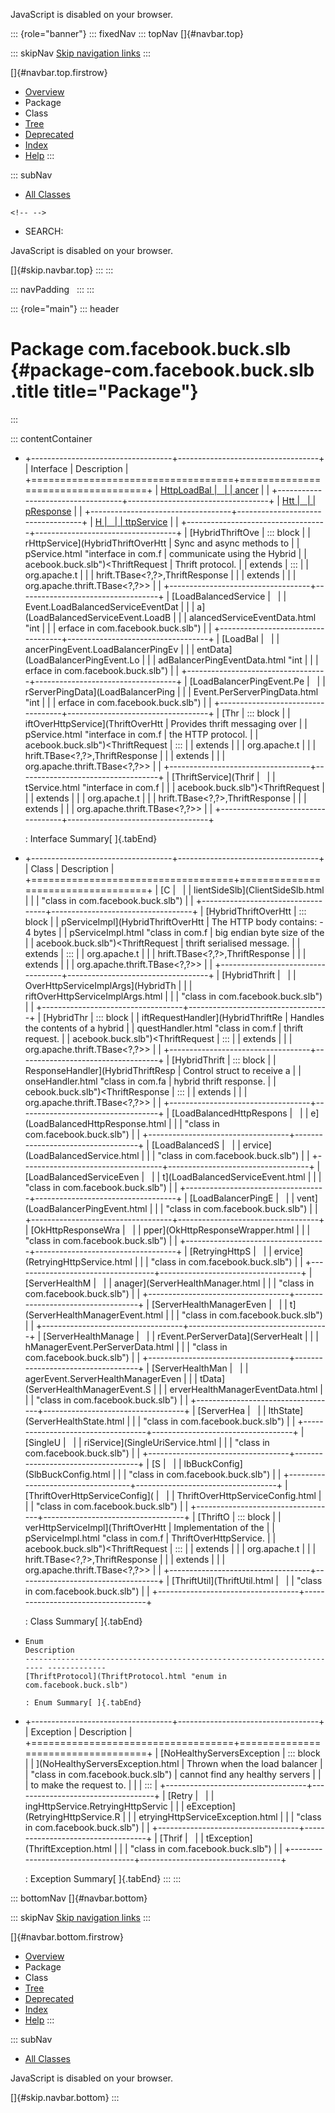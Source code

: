 <div>

JavaScript is disabled on your browser.

</div>

::: {role="banner"}
::: fixedNav
::: topNav
[]{#navbar.top}

::: skipNav
[Skip navigation links](#skip.navbar.top "Skip navigation links")
:::

[]{#navbar.top.firstrow}

-   [Overview](../../../../index.html)
-   Package
-   Class
-   [Tree](package-tree.html)
-   [Deprecated](../../../../deprecated-list.html)
-   [Index](../../../../index-all.html)
-   [Help](../../../../help-doc.html)
:::

::: subNav
-   [All Classes](../../../../allclasses.html)

```{=html}
<!-- -->
```
-   SEARCH:

<div>

<div>

JavaScript is disabled on your browser.

</div>

</div>

[]{#skip.navbar.top}
:::
:::

::: navPadding
 
:::
:::

::: {role="main"}
::: header
# Package com.facebook.buck.slb {#package-com.facebook.buck.slb .title title="Package"}
:::

::: contentContainer
-   +-----------------------------------+-----------------------------------+
    | Interface                         | Description                       |
    +===================================+===================================+
    | [HttpLoadBal                      |                                   |
    | ancer](HttpLoadBalancer.html "int |                                   |
    | erface in com.facebook.buck.slb") |                                   |
    +-----------------------------------+-----------------------------------+
    | [Htt                              |                                   |
    | pResponse](HttpResponse.html "int |                                   |
    | erface in com.facebook.buck.slb") |                                   |
    +-----------------------------------+-----------------------------------+
    | [H                                |                                   |
    | ttpService](HttpService.html "int |                                   |
    | erface in com.facebook.buck.slb") |                                   |
    +-----------------------------------+-----------------------------------+
    | [HybridThriftOve                  | ::: block                         |
    | rHttpService](HybridThriftOverHtt | Sync and async methods to         |
    | pService.html "interface in com.f | communicate using the Hybrid      |
    | acebook.buck.slb")\<ThriftRequest | Thrift protocol.                  |
    | extends                           | :::                               |
    | org.apache.t                      |                                   |
    | hrift.TBase\<?,​?\>,​ThriftResponse |                                   |
    | extends                           |                                   |
    | org.apache.thrift.TBase\<?,​?\>\>  |                                   |
    +-----------------------------------+-----------------------------------+
    | [LoadBalancedService              |                                   |
    | Event.LoadBalancedServiceEventDat |                                   |
    | a](LoadBalancedServiceEvent.LoadB |                                   |
    | alancedServiceEventData.html "int |                                   |
    | erface in com.facebook.buck.slb") |                                   |
    +-----------------------------------+-----------------------------------+
    | [LoadBal                          |                                   |
    | ancerPingEvent.LoadBalancerPingEv |                                   |
    | entData](LoadBalancerPingEvent.Lo |                                   |
    | adBalancerPingEventData.html "int |                                   |
    | erface in com.facebook.buck.slb") |                                   |
    +-----------------------------------+-----------------------------------+
    | [LoadBalancerPingEvent.Pe         |                                   |
    | rServerPingData](LoadBalancerPing |                                   |
    | Event.PerServerPingData.html "int |                                   |
    | erface in com.facebook.buck.slb") |                                   |
    +-----------------------------------+-----------------------------------+
    | [Thr                              | ::: block                         |
    | iftOverHttpService](ThriftOverHtt | Provides thrift messaging over    |
    | pService.html "interface in com.f | the HTTP protocol.                |
    | acebook.buck.slb")\<ThriftRequest | :::                               |
    | extends                           |                                   |
    | org.apache.t                      |                                   |
    | hrift.TBase\<?,​?\>,​ThriftResponse |                                   |
    | extends                           |                                   |
    | org.apache.thrift.TBase\<?,​?\>\>  |                                   |
    +-----------------------------------+-----------------------------------+
    | [ThriftService](Thrif             |                                   |
    | tService.html "interface in com.f |                                   |
    | acebook.buck.slb")\<ThriftRequest |                                   |
    | extends                           |                                   |
    | org.apache.t                      |                                   |
    | hrift.TBase\<?,​?\>,​ThriftResponse |                                   |
    | extends                           |                                   |
    | org.apache.thrift.TBase\<?,​?\>\>  |                                   |
    +-----------------------------------+-----------------------------------+

    : Interface Summary[ ]{.tabEnd}

-   +-----------------------------------+-----------------------------------+
    | Class                             | Description                       |
    +===================================+===================================+
    | [C                                |                                   |
    | lientSideSlb](ClientSideSlb.html  |                                   |
    | "class in com.facebook.buck.slb") |                                   |
    +-----------------------------------+-----------------------------------+
    | [HybridThriftOverHtt              | ::: block                         |
    | pServiceImpl](HybridThriftOverHtt | The HTTP body contains: - 4 bytes |
    | pServiceImpl.html "class in com.f | big endian byte size of the       |
    | acebook.buck.slb")\<ThriftRequest | thrift serialised message.        |
    | extends                           | :::                               |
    | org.apache.t                      |                                   |
    | hrift.TBase\<?,​?\>,​ThriftResponse |                                   |
    | extends                           |                                   |
    | org.apache.thrift.TBase\<?,​?\>\>  |                                   |
    +-----------------------------------+-----------------------------------+
    | [HybridThrift                     |                                   |
    | OverHttpServiceImplArgs](HybridTh |                                   |
    | riftOverHttpServiceImplArgs.html  |                                   |
    | "class in com.facebook.buck.slb") |                                   |
    +-----------------------------------+-----------------------------------+
    | [HybridThr                        | ::: block                         |
    | iftRequestHandler](HybridThriftRe | Handles the contents of a hybrid  |
    | questHandler.html "class in com.f | thrift request.                   |
    | acebook.buck.slb")\<ThriftRequest | :::                               |
    | extends                           |                                   |
    | org.apache.thrift.TBase\<?,​?\>\>  |                                   |
    +-----------------------------------+-----------------------------------+
    | [HybridThrift                     | ::: block                         |
    | ResponseHandler](HybridThriftResp | Control struct to receive a       |
    | onseHandler.html "class in com.fa | hybrid thrift response.           |
    | cebook.buck.slb")\<ThriftResponse | :::                               |
    | extends                           |                                   |
    | org.apache.thrift.TBase\<?,​?\>\>  |                                   |
    +-----------------------------------+-----------------------------------+
    | [LoadBalancedHttpRespons          |                                   |
    | e](LoadBalancedHttpResponse.html  |                                   |
    | "class in com.facebook.buck.slb") |                                   |
    +-----------------------------------+-----------------------------------+
    | [LoadBalancedS                    |                                   |
    | ervice](LoadBalancedService.html  |                                   |
    | "class in com.facebook.buck.slb") |                                   |
    +-----------------------------------+-----------------------------------+
    | [LoadBalancedServiceEven          |                                   |
    | t](LoadBalancedServiceEvent.html  |                                   |
    | "class in com.facebook.buck.slb") |                                   |
    +-----------------------------------+-----------------------------------+
    | [LoadBalancerPingE                |                                   |
    | vent](LoadBalancerPingEvent.html  |                                   |
    | "class in com.facebook.buck.slb") |                                   |
    +-----------------------------------+-----------------------------------+
    | [OkHttpResponseWra                |                                   |
    | pper](OkHttpResponseWrapper.html  |                                   |
    | "class in com.facebook.buck.slb") |                                   |
    +-----------------------------------+-----------------------------------+
    | [RetryingHttpS                    |                                   |
    | ervice](RetryingHttpService.html  |                                   |
    | "class in com.facebook.buck.slb") |                                   |
    +-----------------------------------+-----------------------------------+
    | [ServerHealthM                    |                                   |
    | anager](ServerHealthManager.html  |                                   |
    | "class in com.facebook.buck.slb") |                                   |
    +-----------------------------------+-----------------------------------+
    | [ServerHealthManagerEven          |                                   |
    | t](ServerHealthManagerEvent.html  |                                   |
    | "class in com.facebook.buck.slb") |                                   |
    +-----------------------------------+-----------------------------------+
    | [ServerHealthManage               |                                   |
    | rEvent.PerServerData](ServerHealt |                                   |
    | hManagerEvent.PerServerData.html  |                                   |
    | "class in com.facebook.buck.slb") |                                   |
    +-----------------------------------+-----------------------------------+
    | [ServerHealthMan                  |                                   |
    | agerEvent.ServerHealthManagerEven |                                   |
    | tData](ServerHealthManagerEvent.S |                                   |
    | erverHealthManagerEventData.html  |                                   |
    | "class in com.facebook.buck.slb") |                                   |
    +-----------------------------------+-----------------------------------+
    | [ServerHea                        |                                   |
    | lthState](ServerHealthState.html  |                                   |
    | "class in com.facebook.buck.slb") |                                   |
    +-----------------------------------+-----------------------------------+
    | [SingleU                          |                                   |
    | riService](SingleUriService.html  |                                   |
    | "class in com.facebook.buck.slb") |                                   |
    +-----------------------------------+-----------------------------------+
    | [S                                |                                   |
    | lbBuckConfig](SlbBuckConfig.html  |                                   |
    | "class in com.facebook.buck.slb") |                                   |
    +-----------------------------------+-----------------------------------+
    | [ThriftOverHttpServiceConfig](    |                                   |
    | ThriftOverHttpServiceConfig.html  |                                   |
    | "class in com.facebook.buck.slb") |                                   |
    +-----------------------------------+-----------------------------------+
    | [ThriftO                          | ::: block                         |
    | verHttpServiceImpl](ThriftOverHtt | Implementation of the             |
    | pServiceImpl.html "class in com.f | ThriftOverHttpService.            |
    | acebook.buck.slb")\<ThriftRequest | :::                               |
    | extends                           |                                   |
    | org.apache.t                      |                                   |
    | hrift.TBase\<?,​?\>,​ThriftResponse |                                   |
    | extends                           |                                   |
    | org.apache.thrift.TBase\<?,​?\>\>  |                                   |
    +-----------------------------------+-----------------------------------+
    | [ThriftUtil](ThriftUtil.html      |                                   |
    | "class in com.facebook.buck.slb") |                                   |
    +-----------------------------------+-----------------------------------+

    : Class Summary[ ]{.tabEnd}

-   
      Enum                                                                    Description
      ----------------------------------------------------------------------- -------------
      [ThriftProtocol](ThriftProtocol.html "enum in com.facebook.buck.slb")    

      : Enum Summary[ ]{.tabEnd}

-   +-----------------------------------+-----------------------------------+
    | Exception                         | Description                       |
    +===================================+===================================+
    | [NoHealthyServersException        | ::: block                         |
    | ](NoHealthyServersException.html  | Thrown when the load balancer     |
    | "class in com.facebook.buck.slb") | cannot find any healthy servers   |
    |                                   | to make the request to.           |
    |                                   | :::                               |
    +-----------------------------------+-----------------------------------+
    | [Retry                            |                                   |
    | ingHttpService.RetryingHttpServic |                                   |
    | eException](RetryingHttpService.R |                                   |
    | etryingHttpServiceException.html  |                                   |
    | "class in com.facebook.buck.slb") |                                   |
    +-----------------------------------+-----------------------------------+
    | [Thrif                            |                                   |
    | tException](ThriftException.html  |                                   |
    | "class in com.facebook.buck.slb") |                                   |
    +-----------------------------------+-----------------------------------+

    : Exception Summary[ ]{.tabEnd}
:::
:::

::: bottomNav
[]{#navbar.bottom}

::: skipNav
[Skip navigation links](#skip.navbar.bottom "Skip navigation links")
:::

[]{#navbar.bottom.firstrow}

-   [Overview](../../../../index.html)
-   Package
-   Class
-   [Tree](package-tree.html)
-   [Deprecated](../../../../deprecated-list.html)
-   [Index](../../../../index-all.html)
-   [Help](../../../../help-doc.html)
:::

::: subNav
-   [All Classes](../../../../allclasses.html)

<div>

<div>

JavaScript is disabled on your browser.

</div>

</div>

[]{#skip.navbar.bottom}
:::
